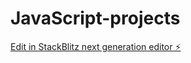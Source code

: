 # JavaScript-projects

[Edit in StackBlitz next generation editor ⚡️](https://stackblitz.com/~/github.com/yash-jn-026/JavaScript-projects)